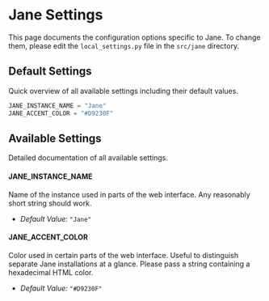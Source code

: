 # Jane Settings

This page documents the configuration options specific to Jane. To change 
them, please edit the `local_settings.py` file in the `src/jane` directory.

## Default Settings

Quick overview of all available settings including their default values. 

```python
JANE_INSTANCE_NAME = "Jane"
JANE_ACCENT_COLOR = "#D9230F"
```

## Available Settings

Detailed documentation of all available settings. 

#### JANE_INSTANCE_NAME

Name of the instance used in parts of the web interface. Any reasonably short 
string should work.

* *Default Value:* `"Jane"`


#### JANE_ACCENT_COLOR

Color used in certain parts of the web interface. Useful to distinguish
separate Jane installations at a glance. Please pass a string containing a 
hexadecimal HTML color.

* *Default Value:* `"#D9230F"`
